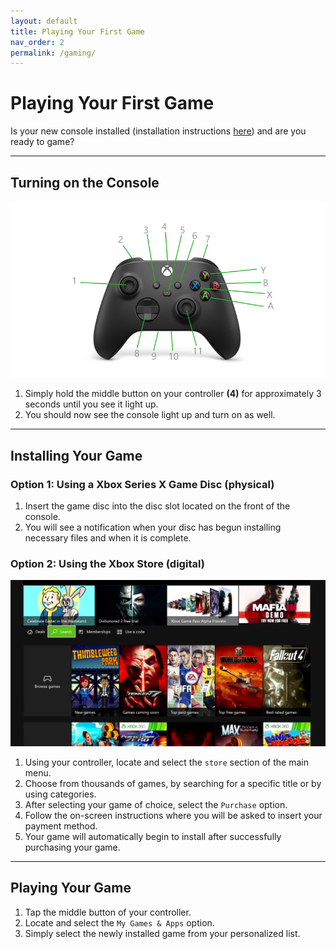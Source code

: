 ```yaml
---
layout: default
title: Playing Your First Game
nav_order: 2
permalink: /gaming/
---
```


# Playing Your First Game

Is your new console installed (installation instructions [here](https://farshchiam.github.io/XboxSeriesX/#installation-instructions)) and are you ready to game?

___

## Turning on the Console

![alt text](assets\images\xboxcontroller.png "Controller")

1. Simply hold the middle button on your controller **(4)** for approximately 3 seconds until you see it light up.
2. You should now see the console light up and turn on as well.

___

## Installing Your Game

### Option 1: Using a Xbox Series X Game Disc (physical)

1. Insert the game disc into the disc slot located on the front of the console.
2. You will see a notification when your disc has begun installing necessary files and when it is complete.

### Option 2: Using the Xbox Store (digital)

![alt text](assets\images\xbox-store.png "Store")
1. Using your controller, locate and select the `store` section of the main menu.
2. Choose from thousands of games, by searching for a specific title or by using categories.
3. After selecting your game of choice, select the `Purchase` option.
4. Follow the on-screen instructions where you will be asked to insert your payment method.
5. Your game will automatically begin to install after successfully purchasing your game.

___

## Playing Your Game
1. Tap the middle button of your controller.
2. Locate and select the `My Games & Apps` option.
3. Simply select the newly installed game from your personalized list.
